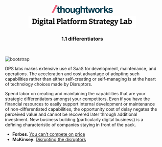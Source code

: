 <div align="center">
	<p>
		<img alt="Thoughtworks Logo" src="https://raw.githubusercontent.com/ThoughtWorks-DPS/static/master/thoughtworks_flamingo_wave.png?sanitize=true" width=200 />
    <br />
		<img alt="DPS Title" src="https://raw.githubusercontent.com/ThoughtWorks-DPS/static/master/dps_lab_title.png?sanitize=true" width=350/>
	</p>
  <h3>1.1 differentiators</h3>
</div>
<br />

![bootstrap](https://img.shields.io/badge/document-EarlyDraft-yellow.svg?style=for-the-badge&logo=markdown)    

DPS labs makes extensive use of SaaS for development, maintenance, and operations. The acceleration and cost advantage of adopting such capabilities rather than either self-creating or self-managing is at the heart of technology choices made by Disruptors.  

Spend labor on creating and maintaining the capabilities that are your strategic differentiators amongst your competitors. Even if you have the financial resources to easily support internal development or maintenance of non-differentiated capabilities, the opportunity cost of delay negates the perceived value and cannot be recovered later through additional investment. New business building (particularly digital business) is a defining characteristic of companies staying in front of the pack.   

* **Forbes**. [You can't compete on price](https://www.forbes.com/sites/bernhardschroeder/2019/03/08/you-cant-compete-on-price-long-term-14-ways-to-strategically-differentiate-your-brand/?sh=2b516ad6547f)
* **McKinsey**. [Disrupting the disruptors](https://www.mckinsey.com/industries/financial-services/our-insights/disrupting-the-disruptors-business-building-for-banks)
